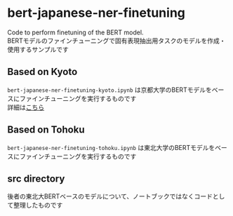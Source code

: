 # bert-japanese-ner-finetuning
Code to perform finetuning of the BERT model.  
BERTモデルのファインチューニングで固有表現抽出用タスクのモデルを作成・使用するサンプルです

## Based on Kyoto
`bert-japanese-ner-finetuning-kyoto.ipynb` は京都大学のBERTモデルをベースにファインチューニングを実行するものです  
詳細は[こちら](https://zenn.dev/ken_11/articles/ca61812791c4d9)

## Based on Tohoku
`bert-japanese-ner-finetuning-tohoku.ipynb` は東北大学のBERTモデルをベースにファインチューニングを実行するものです  

## src directory
後者の東北大BERTベースのモデルについて、ノートブックではなくコードとして整理したものです
